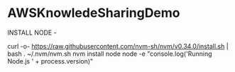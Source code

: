# AWSKnowledeSharingDemo

INSTALL NODE - 

  curl -o- https://raw.githubusercontent.com/nvm-sh/nvm/v0.34.0/install.sh | bash
	. ~/.nvm/nvm.sh
	nvm install node
	node -e "console.log('Running Node.js ' + process.version)"

